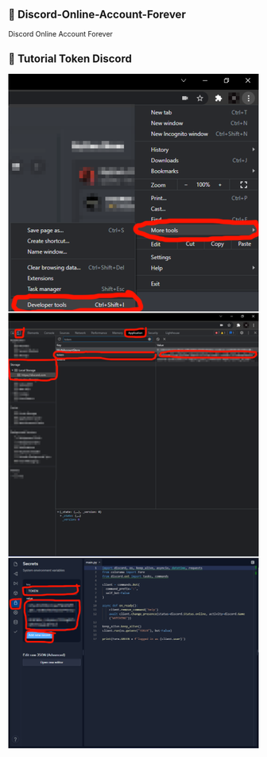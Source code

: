 ## 💠 Discord-Online-Account-Forever
Discord Online Account Forever

## 📸 Tutorial Token Discord

<div align="left"><img src="/image/1E.png"></div>
<div align="center"><img src="/image/2E.png"></div>
<div align="right"><img src="/image/3E.png"></div>
